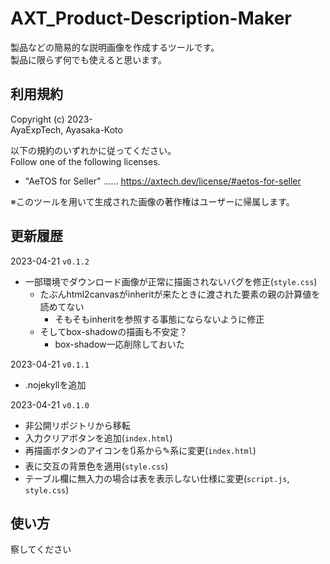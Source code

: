 # AXT_Product-Description-Maker

製品などの簡易的な説明画像を作成するツールです。  
製品に限らず何でも使えると思います。

## 利用規約

Copyright (c) 2023-  
AyaExpTech, Ayasaka-Koto

以下の規約のいずれかに従ってください。  
Follow one of the following licenses.

- "AeTOS for Seller" …… https://axtech.dev/license/#aetos-for-seller

※このツールを用いて生成された画像の著作権はユーザーに帰属します。

## 更新履歴

2023-04-21 `v0.1.2`
- 一部環境でダウンロード画像が正常に描画されないバグを修正(`style.css`)
    - たぶんhtml2canvasがinheritが来たときに渡された要素の親の計算値を読めてない
        - そもそもinheritを参照する事態にならないように修正
    - そしてbox-shadowの描画も不安定？
        - box-shadow一応削除しておいた

2023-04-21 `v0.1.1`
- .nojekyllを追加

2023-04-21 `v0.1.0`
- 非公開リポジトリから移転
- 入力クリアボタンを追加(`index.html`)
- 再描画ボタンのアイコンを🔃系から✎系に変更(`index.html`)
- 表に交互の背景色を適用(`style.css`)
- テーブル欄に無入力の場合は表を表示しない仕様に変更(`script.js`, `style.css`)

## 使い方

察してください